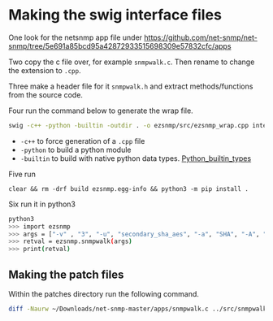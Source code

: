# Making the swig interface files

One look for the netsnmp app file under <https://github.com/net-snmp/net-snmp/tree/5e691a85bcd95a42872933515698309e57832cfc/apps>

Two copy the c file over, for example `snmpwalk.c`. Then rename to change the extension to `.cpp`.

Three make a header file for it `snmpwalk.h` and extract methods/functions from the source code.

Four run the command below to generate the wrap file.

```bash
swig -c++ -python -builtin -outdir . -o ezsnmp/src/ezsnmp_wrap.cpp interface/ezsnmp.i
```

* `-c++` to force generation of a `.cpp` file
* `-python` to build a python module
* `-builtin` to build with native python data types. [Python_builtin_types](https://swig.org/Doc4.0/Python.html#Python_builtin_types)

Five run

```python3
clear && rm -drf build ezsnmp.egg-info && python3 -m pip install .
```

Six run it in python3

```bash
python3
>>> import ezsnmp
>>> args = ["-v" , "3", "-u", "secondary_sha_aes", "-a", "SHA", "-A", "auth_second", "-x", "AES", "-X" ,"priv_second", "-l", "authPriv", "localhost:11161"]
>>> retval = ezsnmp.snmpwalk(args)
>>> print(retval)
```

## Making the patch files

Within the patches directory run the following command.

```bash
diff -Naurw ~/Downloads/net-snmp-master/apps/snmpwalk.c ../src/snmpwalk.cpp > snmpwalk.patch
```

